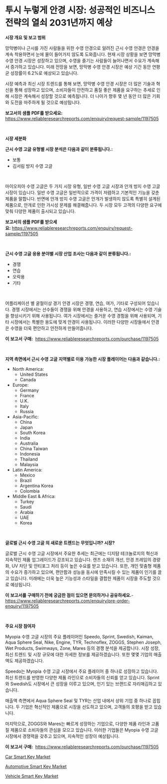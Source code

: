 <p><h1>투시 누렇게 안경 시장: 성공적인 비즈니스 전략의 열쇠 2031년까지 예상</h1></p><p><strong>시장 개요 및 보고 범위</strong></p>
<p><p>망막병이나 근시를 가진 사람들을 위한 수영 안경으로 알려진 근시 수영 안경은 안경을 계속 착용하면서 눈에 물이 들어가지 않도록 도와줍니다. 현재 시장 상황을 보면 망막병 수영 안경 시장은 성장하고 있으며, 수영을 즐기는 사람들이 늘어나면서 수요가 계속해서 증가하고 있습니다. 미래 전망을 보면, 망막병 수영 안경 시장은 예상 기간 동안 연평균 성장률이 6.2%로 예상되고 있습니다.</p><p>시장 예측과 최신 시장 트렌드를 통해 보면, 망막병 수영 안경 시장은 더 많은 기술과 혁신을 통해 성장하고 있으며, 소비자들이 안전하고 품질 좋은 제품을 요구하는 추세로 인해 시장은 계속해서 성장할 것으로 예측됩니다. 더 나아가 향후 몇 년 동안 더 많은 기회와 도전을 마주하게 될 것으로 예상됩니다.</p></p>
<p><strong>보고서의 샘플 PDF를 받으세요:</strong> <a href="https://www.reliableresearchreports.com/enquiry/request-sample/1197505">https://www.reliableresearchreports.com/enquiry/request-sample/1197505</a></p>
<p>&nbsp;</p>
<p><strong>시장 세분화</strong></p>
<p><strong>근시 수영 고글 유형별 시장 분석은 다음과 같이 분류됩니다.:</strong></p>
<p><ul><li>보통</li><li>김서림 방지 수영 고글</li></ul></p>
<p>&nbsp;</p>
<p><p>마이오피아 수영 고글은 두 가지 시장 유형, 일반 수영 고글 시장과 안개 방지 수영 고글 시장이 있습니다. 일반 수영 고글은 일반적으로 가격이 저렴하고 기본적인 기능을 갖춘 제품을 말합니다. 반면에 안개 방지 수영 고글은 안개가 발생하지 않도록 특별히 설계된 제품으로, 안개로 인한 가시성 문제를 해결해줍니다. 두 시장 모두 고객의 다양한 요구에 맞춰 다양한 제품이 출시되고 있습니다.</p></p>
<p><strong>보고서의 샘플 PDF를 받으세요:</strong>&nbsp;<a href="https://www.reliableresearchreports.com/enquiry/request-sample/1197505">https://www.reliableresearchreports.com/enquiry/request-sample/1197505</a></p>
<p>&nbsp;</p>
<p><strong> 근시 수영 고글 응용 분야별 시장 산업 조사는 다음과 같이 분류됩니다.:</strong></p>
<p><ul><li>경쟁</li><li>연습</li><li>오락용</li><li>기타</li></ul></p>
<p>&nbsp;</p>
<p><p>어플리케이션 별 굴절이상 경기 안경 시장은 경쟁, 연습, 여가, 기타로 구성되어 있습니다. 경쟁 시장에서는 선수들이 경쟁을 위해 안경을 사용하고, 연습 시장에서는 수영 기술을 향상시키기 위해 사용됩니다. 여가 시장에서는 즐거운 수영 경험을 위해 사용되며, 기타 시장에서는 특별한 용도에 맞게 안경이 사용됩니다.  이러한 다양한 시장들에서 안경은 수영을 더욱 편안하고 안전하게 만들어줍니다.</p></p>
<p><strong>이 보고서 구매:</strong>&nbsp; <a href="https://www.reliableresearchreports.com/purchase/1197505">https://www.reliableresearchreports.com/purchase/1197505</a></p>
<p>&nbsp;</p>
<p><strong>지역 측면에서 근시 수영 고글 지역별로 이용 가능한 시장 플레이어는 다음과 같습니다.:</strong></p>
<p><ul>
    <li>
        North America:
        <ul>
            <li>United States</li>
            <li>Canada</li>
        </ul>
    </li>
    <li>
        Europe:
        <ul>
            <li>Germany</li>
            <li>France</li>
            <li>U.K.</li>
            <li>Italy</li>
            <li>Russia</li>
        </ul>
    </li>
    <li>
        Asia-Pacific:
        <ul>
            <li>China</li>
            <li>Japan</li>
            <li>South Korea</li>
            <li>India</li>
            <li>Australia</li>
            <li>China Taiwan</li>
            <li>Indonesia</li>
            <li>Thailand</li>
            <li>Malaysia</li>
        </ul>
    </li>
    <li>
        Latin America:
        <ul>
            <li>Mexico</li>
            <li>Brazil</li>
            <li>Argentina Korea</li>
            <li>Colombia</li>
        </ul>
    </li>
    <li>
        Middle East & Africa:
        <ul>
            <li>Turkey</li>
            <li>Saudi</li>
            <li>Arabia</li>
            <li>UAE</li>
            <li>Korea</li>
        </ul>
    </li>
    </ul></p>
<p>&nbsp;</p>
<p><strong>글로벌 근시 수영 고글 의 새로운 트렌드는 무엇입니까? 시장?</strong></p>
<p><p>글로벌 근시 수영 고글 시장에서 주요한 추세는 최근에는 디지턈 테크놀로지의 혁신과 지속적인 제품 업그레이드가 강조되고 있습니다. 렌즈 소재의 개선, 안경 프레임의 경량화, UV 차단 및 안티포그 처리 등이 높은 수요를 받고 있습니다. 또한, 개인 맞춤형 제품의 수요가 증가하고 있으며, 편안함과 성능을 동시에 만족시킬 수 있는 제품이 인기를 끌고 있습니다. 미래에는 더욱 높은 기능성과 스타일을 결합한 제품이 시장을 주도할 것으로 예상됩니다.</p></p>
<p><strong>이 보고서를 구매하기 전에 궁금한 점이 있으면 문의하거나 공유하세요.</strong>- <a href="https://www.reliableresearchreports.com/enquiry/pre-order-enquiry/1197505">https://www.reliableresearchreports.com/enquiry/pre-order-enquiry/1197505</a></p>
<p>&nbsp;</p>
<p><strong>주요 시장 참여자</strong></p>
<p><p>Myopia 수영 고글 시장의 주요 플레이어인 Speedo, Sprint, Swedish, Kaiman, Aqua Sphere Seal, Nike, Engine, TYR, Technoflex, ZOGGS, Stephen Joseph, Wet Products, Swimways, Zone, Mares 등의 경쟁 분석을 제공합니다. 시장 성장, 최신 트렌드 및 시장 규모에 대한 자세한 정보를 제공하겠습니다. 또한 몇몇 기업의 매출액도 제공하겠습니다.</p><p>Speedo는 Myopia 수영 고글 시장에서 주요 플레이어 중 하나로 성장하고 있습니다. 최신 트렌드를 반영한 다양한 제품 라인으로 소비자들의 신뢰를 얻고 있습니다. Sprint와 Swedish도 시장에서 큰 성장을 이루고 있으며, 인기 있는 브랜드로 자리매김하고 있습니다.</p><p>매출액 측면에서 Aqua Sphere Seal 및 TYR는 산업 내에서 상위 기업 중 하나로 꼽힙니다. 두 기업은 혁신적인 제품으로 시장을 선도하고 있으며, 고객들의 호평을 받고 있습니다.</p><p>마지막으로, ZOGGS와 Mares는 빠르게 성장하는 기업으로, 다양한 제품 라인과 고품질 제품으로 소비자들의 관심을 모으고 있습니다. 이러한 기업들은 Myopia 수영 고글 시장에서 경쟁력을 갖추고 있으며, 지속적인 성장이 예상됩니다.</p></p>
<p><strong>이 보고서 구매:</strong>&nbsp;&nbsp;<a href="https://www.reliableresearchreports.com/purchase/1197505">https://www.reliableresearchreports.com/purchase/1197505</a></p>
<p><p><a href="https://github.com/bobicer/Market-Research-Report-List-2/blob/main/car-smart-key-market.md">Car Smart Key Market</a></p><p><a href="https://github.com/globismark/Market-Research-Report-List-2/blob/main/automotive-smart-key-market.md">Automotive Smart Key Market</a></p><p><a href="https://github.com/timeliteaut/Market-Research-Report-List-1/blob/main/vehicle-smart-key-market.md">Vehicle Smart Key Market</a></p></p>
